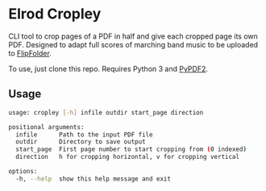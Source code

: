 # Elrod Cropley

CLI tool to crop pages of a PDF in half and give each cropped page its own PDF.
Designed to adapt full scores of marching band music to be uploaded to
[FlipFolder](flipfolderapp.com).

To use, just clone this repo. Requires Python 3 and
[PyPDF2](https://pypi.org/project/PyPDF2/).

## Usage

```sh
usage: cropley [-h] infile outdir start_page direction

positional arguments:
  infile      Path to the input PDF file
  outdir      Directory to save output
  start_page  First page number to start cropping from (0 indexed)
  direction   h for cropping horizontal, v for cropping vertical

options:
  -h, --help  show this help message and exit
```
